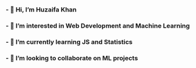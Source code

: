 ### - 👋 Hi, I’m Huzaifa Khan
### - 👀 I’m interested in Web Development and Machine Learning
### - 🌱 I’m currently learning JS and Statistics
### - 💞️ I’m looking to collaborate on ML projects


<!---
HUZ41FA/HUZ41FA is a ✨ special ✨ repository because its `README.md` (this file) appears on your GitHub profile.
You can click the Preview link to take a look at your changes.
--->
